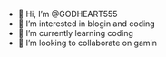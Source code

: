 - 👋 Hi, I’m @GODHEART555
- 👀 I’m interested in blogin and coding
- 🌱 I’m currently learning coding
- 💞️ I’m looking to collaborate on gamin

<!---
GODHEART555/GODHEART555 is a ✨ special ✨ repository because its `README.md` (this file) appears on your GitHub profile.
You can click the Preview link to take a look at your changes.
--->
